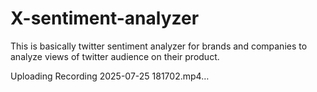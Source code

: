 # X-sentiment-analyzer
This is basically twitter sentiment analyzer for brands and companies to analyze views of twitter audience on their product.




Uploading Recording 2025-07-25 181702.mp4…

